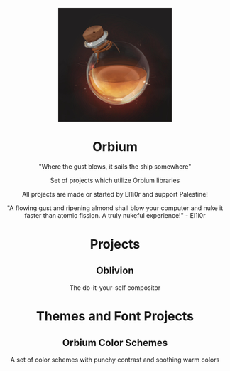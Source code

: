 <p align="center"><img align="center" width="256" height="256" src="https://raw.githubusercontent.com/Orbium-Project/.github/main/icon.jpg"></p>

<h1 align="center">Orbium</h1>

<p align="center">"Where the gust blows, it sails the ship somewhere"</p>
<p align="center">Set of projects which utilize Orbium libraries</p>
<p align="center">All projects are made or started by El1i0r and support Palestine!</p>

<p align="center">"A flowing gust and ripening almond shall blow your computer and nuke it faster than atomic fission. A truly nukeful experience!" - El1i0r</p>

<h1 align="center">Projects</h1>

<h2 align="center">Oblivion</h2>
<p align="center">The do-it-your-self compositor</p>

<h1 align="center">Themes and Font Projects</h1>

<h2 align="center">Orbium Color Schemes</h2>
<p align="center">A set of color schemes with punchy contrast and soothing warm colors</p>



